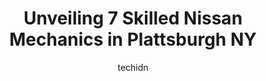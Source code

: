 ---
layout: ampstory
image: https://images.unsplash.com/photo-1474015977340-64a93f54a9f5?ixlib=rb-4.0.3&ixid=MnwxMjA3fDB8MHxwaG90by1wYWdlfHx8fGVufDB8fHx8&auto=format&fit=crop&w=640&h=853&q=80
author: techidn
featured: false
description: Trust your vehicles maintenance and repairs to the 7 best Nissan Mechanic in Plattsburgh NY, USA. With their extensive experience, cutting-edge technology, and commitment to customer satisf
title: Unveiling 7 Skilled Nissan Mechanics in Plattsburgh NY
cover:
   title: Unveiling 7 Skilled Nissan Mechanics in Plattsburgh NY
   subtitle: Rickpate
   background: https://images.unsplash.com/photo-1474015977340-64a93f54a9f5?ixlib=rb-4.0.3&ixid=MnwxMjA3fDB8MHxwaG90by1wYWdlfHx8fGVufDB8fHx8&auto=format&fit=crop&w=640&h=853&q=80

pages: 
 - layout: thirds
   top: <h1>#1 Monro Auto Service and Tire Centers</h1>
   bottom: "<p>Never have I left a negative review on a business before but I booked an appointment online. When I got there I was told I do not have an appointment. Said I had the conf</p>"
   background: https://www.knot35.com/toplist/wp-content/uploads/2023/06/best-nissan-mechanic-1-in-plattsburgh-ny-1685839390.png
   backgroundblur: true
 - layout: thirds
   top: <h1>#2 City Auto Repair & Sales</h1>
   bottom: "<p>559 State Rte 3, Plattsburgh, NY 12901, United States</p>"
   background: https://www.knot35.com/toplist/wp-content/uploads/2023/06/best-nissan-mechanic-2-in-plattsburgh-ny-1685839391.jpeg
   cta:
      link: https://www.knot35.com/toplist/unveiling-7-skilled-nissan-mechanics-in-plattsburgh-ny/
      text: Unveiling 7 Skilled Nissan Mechanics in Plattsburgh NY
 - layout: thirds
   top: <h1>#3 European Autohaus Inc</h1>
   bottom: "<p>167 Carbide Rd, Plattsburgh, NY 12901, United States</p>"
   background: https://www.knot35.com/toplist/wp-content/uploads/2023/06/best-nissan-mechanic-3-in-plattsburgh-ny-1685839392.jpeg
   cta:
      link: https://www.knot35.com/toplist/unveiling-7-skilled-nissan-mechanics-in-plattsburgh-ny/
      text: Unveiling 7 Skilled Nissan Mechanics in Plattsburgh NY
 - layout: thirds
   top: <h1>#4 TM Auto Repair Center Inc</h1>
   bottom: "<p>31 Riley Ave, Plattsburgh, NY 12901, United States</p>"
   background: https://images.unsplash.com/photo-1591393223703-56fe1347ac62?ixlib=rb-4.0.3&ixid=MnwxMjA3fDB8MHxwaG90by1wYWdlfHx8fGVufDB8fHx8&auto=format&fit=crop&w=640&h=853&q=80
   cta:
      link: https://www.knot35.com/toplist/unveiling-7-skilled-nissan-mechanics-in-plattsburgh-ny/
      text: Unveiling 7 Skilled Nissan Mechanics in Plattsburgh NY
 - layout: thirds
   top: <h1>#5 Dubreys Service Station</h1>
   bottom: "<p>5123 U.S. Ave, Plattsburgh, NY 12901, United States</p>"
   background: https://images.unsplash.com/photo-1518640467707-6811f4a6ab73?ixlib=rb-4.0.3&ixid=MnwxMjA3fDB8MHxwaG90by1wYWdlfHx8fGVufDB8fHx8&auto=format&fit=crop&w=640&h=853&q=80
   cta:
      link: https://www.knot35.com/toplist/unveiling-7-skilled-nissan-mechanics-in-plattsburgh-ny/
      text: Unveiling 7 Skilled Nissan Mechanics in Plattsburgh NY
 - layout: thirds
   top: <h1>#6 Lymans Auto</h1>
   bottom: "<p>24 Flanagan Dr, Plattsburgh, NY 12901, United States</p>"
   background: https://images.unsplash.com/photo-1541356665065-22676f35dd40?ixlib=rb-4.0.3&ixid=MnwxMjA3fDB8MHxwaG90by1wYWdlfHx8fGVufDB8fHx8&auto=format&fit=crop&w=640&h=853&q=80
   cta:
      link: https://www.knot35.com/toplist/unveiling-7-skilled-nissan-mechanics-in-plattsburgh-ny/
      text: Unveiling 7 Skilled Nissan Mechanics in Plattsburgh NY
 - layout: thirds
   top: <h1>#7 A One Auto Repair Shop</h1>
   bottom: "<p>5159 U.S. Ave, Plattsburgh, NY 12901, United States</p>"
   background: https://images.unsplash.com/photo-1580610447943-1bfbef5efe07?ixlib=rb-4.0.3&ixid=MnwxMjA3fDB8MHxwaG90by1wYWdlfHx8fGVufDB8fHx8&auto=format&fit=crop&w=640&h=853&q=80
   cta:
      link: https://www.knot35.com/toplist/unveiling-7-skilled-nissan-mechanics-in-plattsburgh-ny/
      text: Unveiling 7 Skilled Nissan Mechanics in Plattsburgh NY
 - layout: thirds
   middle: Continue reading...
   background: https://images.unsplash.com/photo-1552083974-186346191183?ixlib=rb-4.0.3&ixid=MnwxMjA3fDB8MHxwaG90by1wYWdlfHx8fGVufDB8fHx8&auto=format&fit=crop&w=640&h=853&q=80
   cta:
      link: https://www.knot35.com/toplist/unveiling-7-skilled-nissan-mechanics-in-plattsburgh-ny/
      text: Unveiling 7 Skilled Nissan Mechanics in Plattsburgh NY
      
---